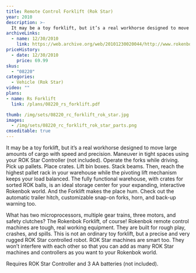 ```yaml
---
title: Remote Control Forklift (Rok Star)
year: 2010
description: >-
  It may be a toy forklift, but it’s a real workhorse designed to move large amounts of cargo with speed and precision. Maneuver in tight spaces using your ROK Star Controller (not included). Operate the forks while driving. Pick up pallets. Place crates. Lift bin boxes. Stack beams. Then, reach the highest pallet rack in your warehouse while the pivoting lift mechanism keeps your load balanced.
archiveLinks:
  - name: 12/30/2010
    link: https://web.archive.org/web/20101230020044/http://www.rokenbok.com/estore/machines/remote-control-forklift
priceHistory:
  - date: 12/30/2010
    price: 69.99
skus:
  - "08220"
categories: 
  - Vehicle (Rok Star)
video: ""
plans:
- name: Rs Forklift
  link: /plans/08220_rs_forklift.pdf

thumb: /img/sets/08220_rc_forklift_rok_star.jpg
images:
  - /img/sets/08220_rc_forklift_rok_star_parts.png
cmseditable: true
---
```

It may be a toy forklift, but it’s a real workhorse designed to move large amounts of cargo with speed and precision. Maneuver in tight spaces using your ROK Star Controller (not included). Operate the forks while driving. Pick up pallets. Place crates. Lift bin boxes. Stack beams. Then, reach the highest pallet rack in your warehouse while the pivoting lift mechanism keeps your load balanced. The fully functional warehouse, with crates for sorted ROK balls, is an ideal storage center for your expanding, interactive Rokenbok world. And the Forklift makes the place hum. Check out the automatic trailer hitch, customizable snap-on forks, horn, and back-up warning too.

What has two microprocessors, multiple gear trains, three motors, and safety clutches?  The Rokenbok Forklift, of course!  Rokenbok remote control machines are tough, real working equipment.  They are built for rough play, crashes, and spills.  This is not an ordinary toy forklift, but a precise and very rugged ROK Star controlled robot. ROK Star machines are smart too. They won’t interfere with each other so that you can add as many ROK Star machines and controllers as you want to your Rokenbok world.

Requires ROK Star Controller and 3 AA batteries (not included).
